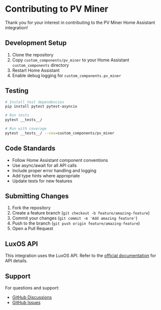 # Contributing to PV Miner

Thank you for your interest in contributing to the PV Miner Home Assistant integration!

## Development Setup

1. Clone the repository
2. Copy `custom_components/pv_miner` to your Home Assistant `custom_components` directory
3. Restart Home Assistant
4. Enable debug logging for `custom_components.pv_miner`

## Testing

```bash
# Install test dependencies
pip install pytest pytest-asyncio

# Run tests
pytest __tests__/

# Run with coverage
pytest __tests__/ --cov=custom_components/pv_miner
```

## Code Standards

- Follow Home Assistant component conventions
- Use async/await for all API calls
- Include proper error handling and logging
- Add type hints where appropriate
- Update tests for new features

## Submitting Changes

1. Fork the repository
2. Create a feature branch (`git checkout -b feature/amazing-feature`)
3. Commit your changes (`git commit -m 'Add amazing feature'`)
4. Push to the branch (`git push origin feature/amazing-feature`)
5. Open a Pull Request

## LuxOS API

This integration uses the LuxOS API. Refer to the [official documentation](https://docs.luxor.tech/) for API details.

## Support

For questions and support:
- [GitHub Discussions](https://github.com/Solar-TechNick/PV-Miner/discussions)
- [GitHub Issues](https://github.com/Solar-TechNick/PV-Miner/issues)